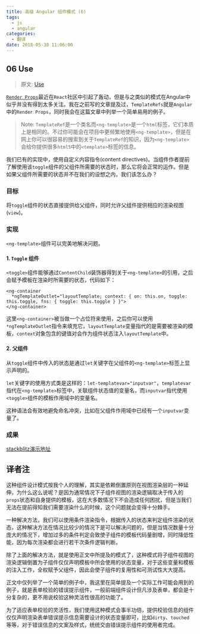 ```yaml
---
title: 高级 Angular 组件模式 (6)
tags:
  - js
  - angular
categories:
  - 翻译
date: 2018-05-30 11:06:00
---
```



## 06 Use <ng-template>

> 原文: [Use <ng-template>](https://blog.angularindepth.com/use-ng-template-c72852c37fba)

[``Render Props``](https://reactjs.org/docs/render-props.html)最近在``React``社区中引起了轰动，但是与之类似的模式在Angular中似乎并没有得到太多关注。我在之前写的文章提及过，``TemplateRefs``就是``Angular``中的``Render Props``，同时我会在这篇文章中列举一个简单易用的例子。

> Note: ``TemplateRef``是一个类名而``<ng-template>``是一个``html``标签，它们本质上是相同的。不过你可能会在项目中更频繁地使用``<ng-template>``，但是在网上你可以很容易的搜索到关于``TemplateRef``的知识，因为``<ng-template>``会给你提供很多``html5``中的``<template>``标签的信息。

我们已有的实现中，使用自定义内容指令(content directives)。当组件作者提前了解使用该``toggle``组件的父组件所需要的状态时，那么它将会正常的运作。但是如果父组件所需要的状态并不在我们的设想之内，我们该怎么办？

### 目标
将``toggle``组件的状态直接提供给父组件，同时允许父组件提供相应的渲染视图(``view``)。

### 实现
``<ng-template>``组件可以完美地解决问题。

#### 1. ``Toggle`` 组件
``<toggle>``组件能够通过``ContentChild``装饰器得到关于``<ng-template>``的引用，之后会赋予模板在渲染时所需要的状态，代码如下：

```
<ng-container
  *ngTemplateOutlet="layoutTemplate; context: { on: this.on, toggle: this.toggle, fns: { toggle: this.toggle } }">
</ng-container>
```

这里``<ng-container>``被当做一个占位符来使用，之后你可以使用``*ngTemplateOutlet``指令来填充它，``layoutTemplate``变量指代的是需要被渲染的模板，``context``对象包含的键值对会作为组件状态注入``layoutTemplate``中。

#### 2. 父组件
从``toggle``组件中传入的状态是通过``let``关键字在父组件的``<ng-template>``标签上显示声明的。

``let``关键字的使用方式类是这样的：``let-templatevar="inputvar"``，``templatevar``指代在``<ng-template>``标签中，关联组件状态值的变量名，而``inputvar``指代使用``<toggle>``组件的模板作用域中的变量名。

这种语法会有效地避免命名冲突，比如在父组件作用域中已经有一个``inputvar``变量了。

### 成果
[stackblitz演示地址](https://stackblitz.com/edit/adv-ng-patterns-06-use-template-refs)

## 译者注
这种组件设计模式按我个人的理解，其实是依赖倒置原则在视图渲染层的一种延伸，为什么这么说呢？是因为通常情况下子组件视图的渲染逻辑取决于传入的``props``状态和自身提供的模板，这在大多数情况下不会造成任何困扰，但是当我们无法在提前得知我们需要渲染什么的时候，这个问题就会变得十分棘手。

一种解决方法，我们可以使用条件渲染指令，根据传入的状态来判定组件渲染的状态，这种解决方法在情况比较少的情况下是可以解决问题的，但是当情况数量十分庞大的情况下，增加过多的条件判定会致使子组件的模板代码量剧增，同时降低性能，因为每次渲染都会进行若干次条件逻辑判断。

除了上面的解决方法，就是使用正文中所提及的模式了，这种模式将子组件视图的渲染逻辑倒置为子组件仅仅声明模板中所会使用的状态变量，对于这些变量和模板的注入工作，全权赋予父组件，因此会使子组件的复用性和可测试性大大提高。

正文中仅列举了一个简单的例子中，我这里在简单提及一个实际工作可能会用到的例子，就是表单校验的错误提示组件，一般前端组件设计但凡涉及表单，都会是十分复杂的，更不用说校验这种灵活性很高的功能了。

为了适应表单校验的灵活性，我们使用这种模式会事半功倍，提供校验信息的组件仅仅声明渲染表单错误提示信息需要设计的状态变量即可，比如``dirty``、``touched``等等，对于错误信息的文案及样式，统统交由错误提示组件的使用者完成。

